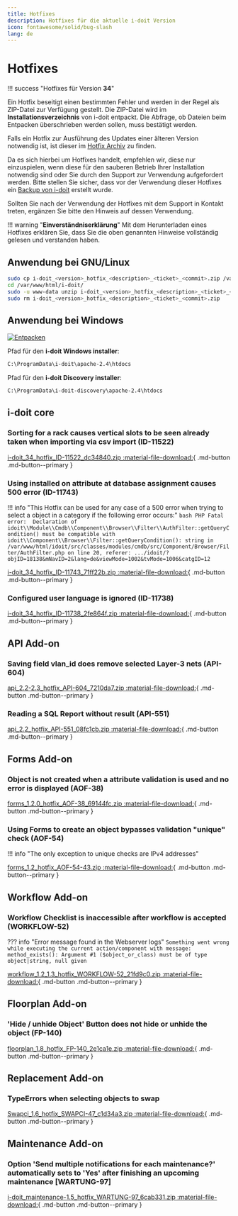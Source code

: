 ```yaml
---
title: Hotfixes
description: Hotfixes für die aktuelle i-doit Version
icon: fontawesome/solid/bug-slash
lang: de
---
```


# Hotfixes

!!! success "Hotfixes für Version **34**"

Ein Hotfix beseitigt einen bestimmten Fehler und werden in der Regel als ZIP-Datei zur Verfügung gestellt. Die ZIP-Datei wird im **Installationsverzeichnis** von i-doit entpackt. Die Abfrage, ob Dateien beim Entpacken überschrieben werden sollen, muss bestätigt werden.

Falls ein Hotfix zur Ausführung des Updates einer älteren Version notwendig ist, ist dieser im [Hotfix Archiv](hotfix-archiv/index.md) zu finden.

Da es sich hierbei um Hotfixes handelt, empfehlen wir, diese nur einzuspielen, wenn diese für den sauberen Betrieb Ihrer Installation notwendig sind oder Sie durch den Support zur Verwendung aufgefordert werden. Bitte stellen Sie sicher, dass vor der Verwendung dieser Hotfixes ein [Backup von i-doit](../../wartung-und-betrieb/daten-sichern-und-wiederherstellen/index.md) erstellt wurde.

Sollten Sie nach der Verwendung der Hotfixes mit dem Support in Kontakt treten, ergänzen Sie bitte den Hinweis auf dessen Verwendung.

!!! warning "**Einverständniserklärung**"
    Mit dem Herunterladen eines Hotfixes erklären Sie, dass Sie die oben genannten Hinweise vollständig gelesen und verstanden haben.

## Anwendung bei GNU/Linux

```sh
sudo cp i-doit_<version>_hotfix_<description>_<ticket>_<commit>.zip /var/www/html/i-doit/
cd /var/www/html/i-doit/
sudo -u www-data unzip i-doit_<version>_hotfix_<description>_<ticket>_<commit>.zip
sudo rm i-doit_<version>_hotfix_<description>_<ticket>_<commit>.zip
```

## Anwendung bei Windows

[![Entpacken](../../assets/images/de/administration/hotfixes/example-windows-zip.png)](../../assets/images/de/administration/hotfixes/example-windows-zip.png)

Pfad für den **i-doit Windows installer**:

```txt
C:\ProgramData\i-doit\apache-2.4\htdocs
```

Pfad für den **i-doit Discovery installer**:

```txt
C:\ProgramData\i-doit-discovery\apache-2.4\htdocs
```

## i-doit core

### Sorting for a rack causes vertical slots to be seen already taken when importing via csv import (ID-11522)

[i-doit_34_hotfix_ID-11522_dc34840.zip :material-file-download:](../../assets/downloads/hotfixes/34/i-doit_34_hotfix_ID-11522_dc34840.zip){ .md-button .md-button--primary }

### Using installed on attribute at database assignment causes 500 error (ID-11743)

!!! info "This Hotfix can be used for any case of a 500 error when trying to select a object in a category if the following error occurs:"
    ```bash
    PHP Fatal error:  Declaration of idoit\\Module\\Cmdb\\Component\\Browser\\Filter\\AuthFilter::getQueryCondition() must be compatible with idoit\\Component\\Browser\\Filter::getQueryCondition(): string in /var/www/html/idoit/src/classes/modules/cmdb/src/Component/Browser/Filter/AuthFilter.php on line 20, referer: .../idoit/?objID=18138&mNavID=2&lang=de&viewMode=1002&tvMode=1006&catgID=12
    ```

[i-doit_34_hotfix_ID-11743_71ff22b.zip :material-file-download:](../../assets/downloads/hotfixes/34/i-doit_34_hotfix_ID-11743_71ff22b.zip){ .md-button .md-button--primary }

### Configured user language is ignored (ID-11738)

[i-doit_34_hotfix_ID-11738_2fe864f.zip :material-file-download:](../../assets/downloads/hotfixes/34/i-doit_34_hotfix_ID-11738_2fe864f.zip){ .md-button .md-button--primary }

## API Add-on

### Saving field vlan_id does remove selected Layer-3 nets (API-604)

[api_2.2-2.3_hotfix_API-604_7210da7.zip :material-file-download:](../../assets/downloads/hotfixes/api/api_2.2-2.3_hotfix_API-604_7210da7.zip){ .md-button .md-button--primary }

### Reading a SQL Report without result (API-551)

[api_2.2_hotfix_API-551_08fc1cb.zip :material-file-download:](../../assets/downloads/hotfixes/api/api_2.2_hotfix_API-551_08fc1cb.zip){ .md-button .md-button--primary }

## Forms Add-on

### Object is not created when a attribute validation is used and no error is displayed (AOF-38)

[forms_1.2.0_hotfix_AOF-38_69144fc.zip :material-file-download:](../../assets/downloads/hotfixes/forms/forms_1.2.0_hotfix_AOF-38_69144fc.zip){ .md-button .md-button--primary }

### Using Forms to create an object bypasses validation "unique" check (AOF-54)

!!! info "The only exception to unique checks are IPv4 addresses"

[forms_1.2_hotfix_AOF-54-43.zip :material-file-download:](../../assets/downloads/hotfixes/forms/forms_1.2_hotfix_AOF-54-43.zip){ .md-button .md-button--primary }

## Workflow Add-on

### Workflow Checklist is inaccessible after workflow is accepted (WORKFLOW-52)

??? info "Error message found in the Webserver logs"
    ```
    Something went wrong while executing the current action/component with message: method_exists(): Argument #1 ($object_or_class) must be of type object|string, null given
    ```

[workflow_1.2_1.3_hotfix_WORKFLOW-52_21fd9c0.zip :material-file-download:](../../assets/downloads/hotfixes/workflow/workflow_1.2_1.3_hotfix_WORKFLOW-52_21fd9c0.zip){ .md-button .md-button--primary }

## Floorplan Add-on

### 'Hide / unhide Object' Button does not hide or unhide the object (FP-140)

[floorplan_1.8_hotfix_FP-140_2e1ca1e.zip :material-file-download:](../../assets/downloads/hotfixes/floorplan/floorplan_1.8_hotfix_FP-140_2e1ca1e.zip){ .md-button .md-button--primary }

## Replacement Add-on

### TypeErrors when selecting objects to swap

[Swapci_1.6_hotfix_SWAPCI-47_c1d34a3.zip :material-file-download:](../../assets/downloads/hotfixes/swap-ci/Swapci_1.6_hotfix_SWAPCI-47_c1d34a3.zip){ .md-button .md-button--primary }

## Maintenance Add-on

### Option 'Send multiple notifications for each maintenance?' automatically sets to 'Yes' after finishing an upcoming maintenance [WARTUNG-97]

[i-doit_maintenance-1.5_hotfix_WARTUNG-97_6cab331.zip :material-file-download:](../../assets/downloads/hotfixes/maintenance/i-doit_maintenance-1.5_hotfix_WARTUNG-97_6cab331.zip){ .md-button .md-button--primary }
